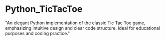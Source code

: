 # Python_TicTacToe
"An elegant Python implementation of the classic Tic Tac Toe game, emphasizing intuitive design and clear code structure, ideal for educational purposes and coding practice."
